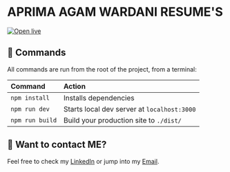 # APRIMA AGAM WARDANI RESUME'S

[![Open live](https://toppng.com//public/uploads/preview/live-chat-button-png-11553733405ttnase4nwv.png)](https://stackblitz.com/github/snowpackjs/astro/tree/latest/examples/portfolio)

## 🧞 Commands

All commands are run from the root of the project, from a terminal:

| Command         | Action                                      |
| :-------------- | :------------------------------------------ |
| `npm install`   | Installs dependencies                       |
| `npm run dev`   | Starts local dev server at `localhost:3000` |
| `npm run build` | Build your production site to `./dist/`     |

## 👀 Want to contact ME?

Feel free to check my [LinkedIn](https://www.linkedin.com/in/aprima-agam) or jump into my [Email](mailto:agam.w11@gmail.com).
